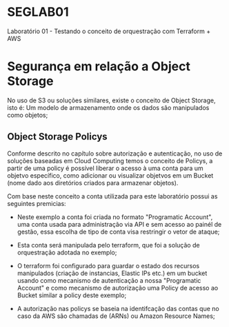 # SEGLAB01
Laboratório 01 - Testando o conceito de orquestração com Terraform + AWS 

# Segurança em relação a Object Storage

No uso de S3 ou soluções similares, existe o conceito de Object Storage, isto é: Um modelo de armazenamento onde os dados são manipulados como objetos;

## Object Storage Policys

Conforme descrito no capítulo sobre autorização e autenticação, no uso de soluções baseadas em Cloud Computing temos o conceito de Policys,  a partir de uma policy é possível liberar o acesso à uma conta para um objetvo específico, como adicionar ou visualizar objetvos em um Bucket (nome dado aos diretórios criados para armazenar objetos).

Com base neste conceito a conta utilizada para este laboratório possui as seguintes premicias:


- Neste exemplo a conta foi criada no formato "Programatic Account", uma conta usada para administração via API e sem acesso ao painél de gestão, essa escolha de tipo de conta visa restringir o vetor de ataque;

- Esta conta será manipulada pelo terraform, que foi a solução de orquestração adotada no exemplo;

- O terraform foi configurado para guardar o estado dos recursos manipulados (criação de instancias, Elastic IPs etc.) em um bucket usando como mecanismo de autenticação a nossa "Programatic Account" e como mecanismo de autorização uma Policy de acesso ao Bucket similar a policy deste exemplo;

- A autorização nas policys se baseia na identifcação das contas que no caso da AWS são chamadas de  (ARNs) ou Amazon Resource Names;